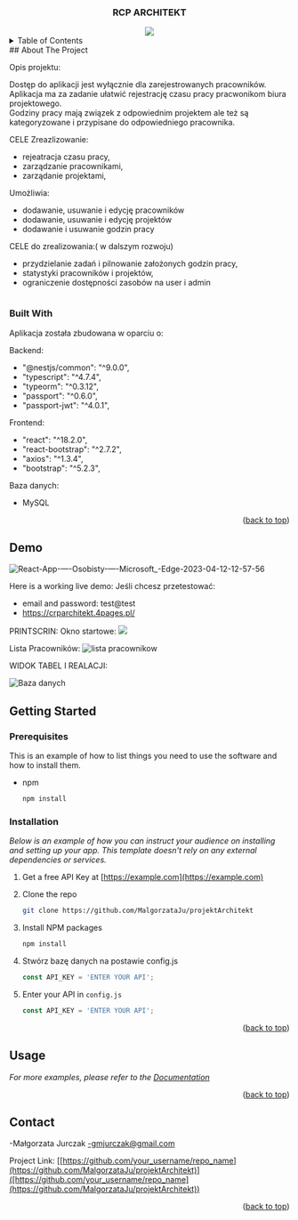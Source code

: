 
 <h3 align="center">RCP ARCHITEKT</h3>
 <div align="center" ><img  src="https://user-images.githubusercontent.com/41152177/231270014-b6cbfdc3-9281-4721-bb3d-3d2a0f20cc53.jpg"/></div>

<!-- TABLE OF CONTENTS -->
<details>
  <summary>Table of Contents</summary>
  <ol>
    <li>
      <a href="#about-the-project">About The Project</a>
      <ul>
        <li><a href="#built-with">Built With</a></li>
      </ul>
    </li>
    <li>
      <a href="#getting-started">Getting Started</a>
      <ul>
        <li><a href="#prerequisites">Prerequisites</a></li>
        <li><a href="#installation">Installation</a></li>
      </ul>
    </li>
    <li><a href="#usage">Usage</a></li>
    <li><a href="#contact">Contact</a></li>
  </ol>
</details>
<!-- ABOUT THE PROJECT -->
## About The Project


Opis projektu:
 
Dostęp do aplikacji jest wyłącznie dla zarejestrowanych pracowników.
Aplikacja ma za zadanie ułatwić rejestrację czasu pracy pracwonikom biura projektowego.  
Godziny pracy mają związek z odpowiednim projektem ale też są kategoryzowane i przypisane do odpowiedniego pracownika.

CELE Zreazlizowanie: 
  - rejeatracja czasu pracy,
  - zarządzanie pracownikami,
  - zarządanie projektami,
  
Umożliwia:
- dodawanie, usuwanie i edycję pracowników
- dodawanie, usuwanie i edycję projektów
- dodawanie i usuwanie godzin pracy


CELE do zrealizowania:( w dalszym rozwoju) 
  - przydzielanie zadań i pilnowanie założonych godzin pracy,
  - statystyki pracowników i projektów,
  - ograniczenie dostępności zasobów na user i admin
  

<img href= "[https://user-images.githubusercontent.com/41152177/230640791-853ad331-54e0-4333-9fe1-36f07ac25411.pn](https://user-images.githubusercontent.com/41152177/230631870-780a95be-418f-461f-aae7-f9b15b848817.png)g"/>


### Built With

Aplikacja została zbudowana w oparciu o:

Backend:
- "@nestjs/common": "^9.0.0",
- "typescript": "^4.7.4",
- "typeorm": "^0.3.12",
- "passport": "^0.6.0",
- "passport-jwt": "^4.0.1",

Frontend:
- "react": "^18.2.0",
- "react-bootstrap": "^2.7.2",
- "axios": "^1.3.4",
- "bootstrap": "^5.2.3",

Baza danych:
- MySQL 
 
  
<p align="right">(<a href="#readme-top">back to top</a>)</p>


## Demo


![React-App-—-Osobisty-—-Microsoft_-Edge-2023-04-12-12-57-56](https://user-images.githubusercontent.com/41152177/231442253-3d80edf6-34c7-4555-a07c-3840939c2837.gif)

Here is a working live demo: 
Jeśli chcesz przetestować: 
- email and password: test@test
- https://crparchitekt.4pages.pl/ 


PRINTSCRIN:
Okno startowe:
<img src = "https://user-images.githubusercontent.com/41152177/231267953-4f9c9a31-c1e3-4ae4-a4b9-0e33836a7ff4.jpg"/>

Lista Pracowników:
![lista pracownikow](https://user-images.githubusercontent.com/41152177/231268392-c3f5e82b-5e97-4b44-bc61-6d4894bb01b1.jpg)

WIDOK TABEL I REALACJI: 

![Baza danych](https://user-images.githubusercontent.com/41152177/231252712-8b3aa105-518c-4096-803f-e0b04b9117f1.png)

<!-- GETTING STARTED -->
## Getting Started


### Prerequisites

This is an example of how to list things you need to use the software and how to install them.
* npm
  ```sh
  npm install 
  ```

### Installation

_Below is an example of how you can instruct your audience on installing and setting up your app. This template doesn't rely on any external dependencies or services._

1. Get a free API Key at [https://example.com](https://example.com)
2. Clone the repo
   ```sh
   git clone https://github.com/MalgorzataJu/projektArchitekt
   ```
3. Install NPM packages
   ```sh
   npm install
   ```
4. Stwórz bazę danych na postawie config.js
   ```js
   const API_KEY = 'ENTER YOUR API';
   ```

5. Enter your API in `config.js`
   ```js
   const API_KEY = 'ENTER YOUR API';
   ```

<p align="right">(<a href="#readme-top">back to top</a>)</p>



<!-- USAGE EXAMPLES -->
## Usage




_For more examples, please refer to the [Documentation](https://example.com)_

<p align="right">(<a href="#readme-top">back to top</a>)</p>



<!-- CONTACT -->
## Contact

-Małgorzata Jurczak -gmjurczak@gmail.com

Project Link: [[https://github.com/your_username/repo_name](https://github.com/MalgorzataJu/projektArchitekt)]([https://github.com/your_username/repo_name](https://github.com/MalgorzataJu/projektArchitekt))

<p align="right">(<a href="#readme-top">back to top</a>)</p>

